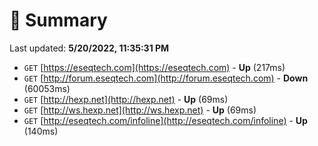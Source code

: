 # 📖 Summary
Last updated: **5/20/2022, 11:35:31 PM**

- `GET` [https://eseqtech.com](https://eseqtech.com) - **Up** (217ms)
- `GET` [http://forum.eseqtech.com](http://forum.eseqtech.com) - **Down** (60053ms)
- `GET` [http://hexp.net](http://hexp.net) - **Up** (69ms)
- `GET` [http://ws.hexp.net](http://ws.hexp.net) - **Up** (69ms)
- `GET` [http://eseqtech.com/infoline](http://eseqtech.com/infoline) - **Up** (140ms)
